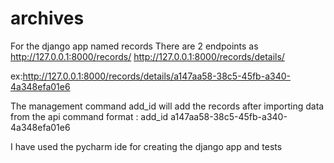 # archives

For the  django app named records
There are 2 endpoints as 
http://127.0.0.1:8000/records/
http://127.0.0.1:8000/records/details/<id>

ex:http://127.0.0.1:8000/records/details/a147aa58-38c5-45fb-a340-4a348efa01e6

The management command add_id <id> will add the records after importing data from the api 
command format : add_id a147aa58-38c5-45fb-a340-4a348efa01e6

I have used the  pycharm ide for creating the django app and tests

